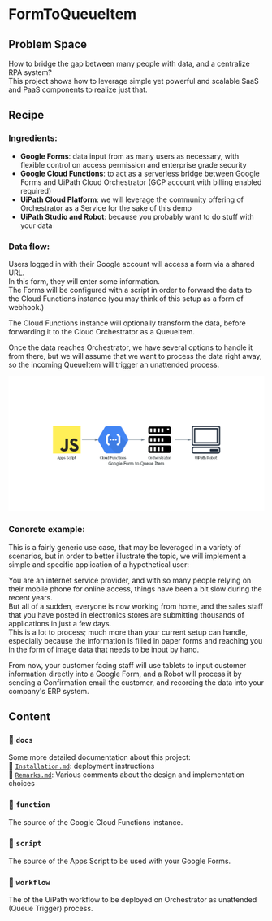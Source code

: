 # FormToQueueItem

## Problem Space

How to bridge the gap between many people with data, and a centralize RPA system?  
This project shows how to leverage simple yet powerful and scalable SaaS and PaaS components to realize just that.

## Recipe

### Ingredients:

* **Google Forms**: data input from as many users as necessary, with flexible control on access permission and enterprise grade security
* **Google Cloud Functions**: to act as a serverless bridge between Google Forms and UiPath Cloud Orchestrator (GCP account with billing enabled required)
* **UiPath Cloud Platform**: we will leverage the community offering of Orchestrator as a Service for the sake of this demo
* **UiPath Studio and Robot**: because you probably want to do stuff with your data

### Data flow:

Users logged in with their Google account will access a form via a shared URL.  
In this form, they will enter some information.  
The Forms will be configured with a script in order to forward the data to the Cloud Functions instance (you may think of this setup as a form of webhook.)

The Cloud Functions instance will optionally transform the data, before forwarding it to the Cloud Orchestrator as a QueueItem.

Once the data reaches Orchestrator, we have several options to handle it from there, but we will assume that we want to process the data right away, so the incoming QueueItem will trigger an unattended process.

![Architecture Diagram](./docs/diagrams/google_form_to_queue_item.png)

### Concrete example:

This is a fairly generic use case, that may be leveraged in a variety of scenarios, but in order to better illustrate the topic, we will implement a simple and specific application of a hypothetical user:

You are an internet service provider, and with so many people relying on their mobile phone for online access, things have been a bit slow during the recent years.  
But all of a sudden, everyone is now working from home, and the sales staff that you have posted in electronics stores are submitting thousands of applications in just a few days.  
This is a lot to process; much more than your current setup can handle, especially because the information is filled in paper forms and reaching you in the form of image data that needs to be input by hand.

From now, your customer facing staff will use tablets to input customer information directly into a Google Form, and a Robot will process it by sending a Confirmation email the customer, and recording the data into your company's ERP system.

## Content

### :file_folder: `docs`

Some more detailed documentation about this project:  
:page_facing_up: [`Installation.md`](./docs/Installation.md): deployment instructions  
:page_facing_up: [`Remarks.md`](./docs/Remarks.md): Various comments about the design and implementation choices

### :file_folder: `function`

The source of the Google Cloud Functions instance.

### :file_folder: `script`

The source of the Apps Script to be used with your Google Forms.

### :file_folder: `workflow`

The of the UiPath workflow to be deployed on Orchestrator as unattended (Queue Trigger) process.
